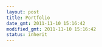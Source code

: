 ```yaml
---
layout: post
title: Portfolio
date_gmt: 2011-11-10 15:16:42
modified_gmt: 2011-11-10 15:16:42
status: inherit
---
```


